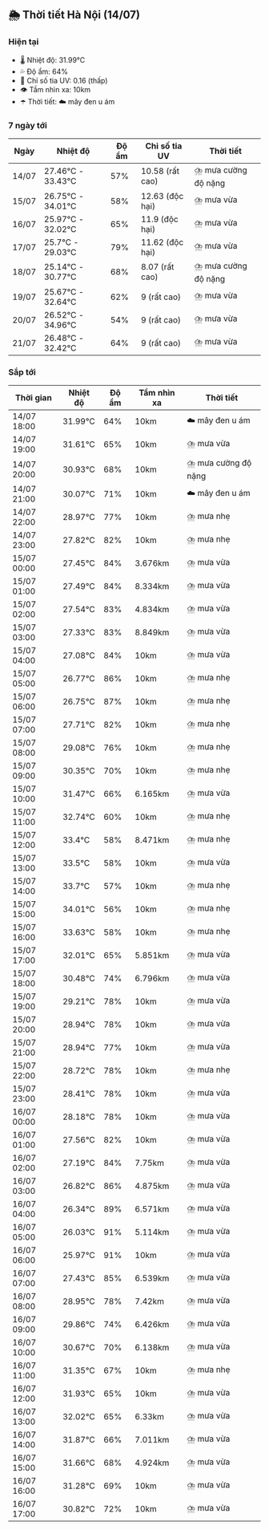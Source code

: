 ## 🌦️ Thời tiết Hà Nội (14/07)

### Hiện tại

- 🌡️ Nhiệt độ: 31.99℃
- 💦 Độ ẩm: 64%
- 🌟 Chỉ số tia UV: 0.16 (thấp)
- 👁️ Tầm nhìn xa: 10km
- ☂️ Thời tiết: ☁️ mây đen u ám

### 7 ngày tới

| Ngày | Nhiệt độ | Độ ẩm | Chỉ số tia UV | Thời tiết |
| --- | --- | --- | --- | --- |
| 14/07 | 27.46℃ - 33.43℃ | 57% | 10.58 (rất cao) | ⛈️ mưa cường độ nặng |
| 15/07 | 26.75℃ - 34.01℃ | 58% | 12.63 (độc hại) | ⛈️ mưa vừa |
| 16/07 | 25.97℃ - 32.02℃ | 65% | 11.9 (độc hại) | ⛈️ mưa vừa |
| 17/07 | 25.7℃ - 29.03℃ | 79% | 11.62 (độc hại) | ⛈️ mưa vừa |
| 18/07 | 25.14℃ - 30.77℃ | 68% | 8.07 (rất cao) | ⛈️ mưa cường độ nặng |
| 19/07 | 25.67℃ - 32.64℃ | 62% | 9 (rất cao) | ⛈️ mưa vừa |
| 20/07 | 26.52℃ - 34.96℃ | 54% | 9 (rất cao) | ⛈️ mưa vừa |
| 21/07 | 26.48℃ - 32.42℃ | 64% | 9 (rất cao) | ⛈️ mưa vừa |

### Sắp tới

| Thời gian | Nhiệt độ | Độ ẩm | Tầm nhìn xa | Thời tiết |
| --- | --- | --- | --- | --- |
| 14/07 18:00 | 31.99℃ | 64% | 10km | ☁️ mây đen u ám |
| 14/07 19:00 | 31.61℃ | 65% | 10km | ⛈️ mưa vừa |
| 14/07 20:00 | 30.93℃ | 68% | 10km | ⛈️ mưa cường độ nặng |
| 14/07 21:00 | 30.07℃ | 71% | 10km | ☁️ mây đen u ám |
| 14/07 22:00 | 28.97℃ | 77% | 10km | ⛈️ mưa nhẹ |
| 14/07 23:00 | 27.82℃ | 82% | 10km | ⛈️ mưa nhẹ |
| 15/07 00:00 | 27.45℃ | 84% | 3.676km | ⛈️ mưa vừa |
| 15/07 01:00 | 27.49℃ | 84% | 8.334km | ⛈️ mưa vừa |
| 15/07 02:00 | 27.54℃ | 83% | 4.834km | ⛈️ mưa vừa |
| 15/07 03:00 | 27.33℃ | 83% | 8.849km | ⛈️ mưa vừa |
| 15/07 04:00 | 27.08℃ | 84% | 10km | ⛈️ mưa vừa |
| 15/07 05:00 | 26.77℃ | 86% | 10km | ⛈️ mưa nhẹ |
| 15/07 06:00 | 26.75℃ | 87% | 10km | ⛈️ mưa nhẹ |
| 15/07 07:00 | 27.71℃ | 82% | 10km | ⛈️ mưa nhẹ |
| 15/07 08:00 | 29.08℃ | 76% | 10km | ⛈️ mưa nhẹ |
| 15/07 09:00 | 30.35℃ | 70% | 10km | ⛈️ mưa nhẹ |
| 15/07 10:00 | 31.47℃ | 66% | 6.165km | ⛈️ mưa vừa |
| 15/07 11:00 | 32.74℃ | 60% | 10km | ⛈️ mưa nhẹ |
| 15/07 12:00 | 33.4℃ | 58% | 8.471km | ⛈️ mưa nhẹ |
| 15/07 13:00 | 33.5℃ | 58% | 10km | ⛈️ mưa vừa |
| 15/07 14:00 | 33.7℃ | 57% | 10km | ⛈️ mưa nhẹ |
| 15/07 15:00 | 34.01℃ | 56% | 10km | ⛈️ mưa nhẹ |
| 15/07 16:00 | 33.63℃ | 58% | 10km | ⛈️ mưa nhẹ |
| 15/07 17:00 | 32.01℃ | 65% | 5.851km | ⛈️ mưa vừa |
| 15/07 18:00 | 30.48℃ | 74% | 6.796km | ⛈️ mưa vừa |
| 15/07 19:00 | 29.21℃ | 78% | 10km | ⛈️ mưa vừa |
| 15/07 20:00 | 28.94℃ | 78% | 10km | ⛈️ mưa vừa |
| 15/07 21:00 | 28.94℃ | 77% | 10km | ⛈️ mưa vừa |
| 15/07 22:00 | 28.72℃ | 78% | 10km | ⛈️ mưa nhẹ |
| 15/07 23:00 | 28.41℃ | 78% | 10km | ⛈️ mưa vừa |
| 16/07 00:00 | 28.18℃ | 78% | 10km | ⛈️ mưa vừa |
| 16/07 01:00 | 27.56℃ | 82% | 10km | ⛈️ mưa vừa |
| 16/07 02:00 | 27.19℃ | 84% | 7.75km | ⛈️ mưa vừa |
| 16/07 03:00 | 26.82℃ | 86% | 4.875km | ⛈️ mưa vừa |
| 16/07 04:00 | 26.34℃ | 89% | 6.571km | ⛈️ mưa vừa |
| 16/07 05:00 | 26.03℃ | 91% | 5.114km | ⛈️ mưa vừa |
| 16/07 06:00 | 25.97℃ | 91% | 10km | ⛈️ mưa vừa |
| 16/07 07:00 | 27.43℃ | 85% | 6.539km | ⛈️ mưa vừa |
| 16/07 08:00 | 28.95℃ | 78% | 7.42km | ⛈️ mưa vừa |
| 16/07 09:00 | 29.86℃ | 74% | 6.426km | ⛈️ mưa vừa |
| 16/07 10:00 | 30.67℃ | 70% | 6.138km | ⛈️ mưa vừa |
| 16/07 11:00 | 31.35℃ | 67% | 10km | ⛈️ mưa nhẹ |
| 16/07 12:00 | 31.93℃ | 65% | 10km | ⛈️ mưa vừa |
| 16/07 13:00 | 32.02℃ | 65% | 6.33km | ⛈️ mưa vừa |
| 16/07 14:00 | 31.87℃ | 66% | 7.011km | ⛈️ mưa vừa |
| 16/07 15:00 | 31.66℃ | 68% | 4.924km | ⛈️ mưa vừa |
| 16/07 16:00 | 31.28℃ | 69% | 10km | ⛈️ mưa vừa |
| 16/07 17:00 | 30.82℃ | 72% | 10km | ⛈️ mưa vừa |
